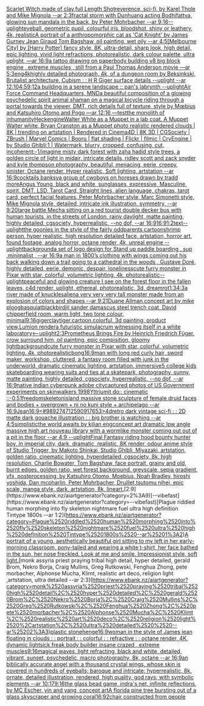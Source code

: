 [Scarlet Witch,made of clay,full Length Shot](https://www.ebank.nz/aiartgenerator?category=Scarlet%2520Witch%2Cmade%2520of%2520clay%2Cfull%2520Length%2520Shot)[reverence, sci-fi, by Karel Thole and Mike Mignola --ar 2:3](https://www.ebank.nz/aiartgenerator?category=reverence%2C%2520sci-fi%2C%2520by%2520Karel%2520Thole%2520and%2520Mike%2520Mignola%2520--ar%25202%3A3)[fractal storm with Dunhuang acting Bodhifattva, glowing sun mandala in the back, by Peter Mohrbacher  --ar 9:16](https://www.ebank.nz/aiartgenerator?category=fractal%2520storm%2520with%2520Dunhuang%2520acting%2520Bodhifattva%2C%2520glowing%2520sun%2520mandala%2520in%2520the%2520back%2C%2520by%2520Peter%2520Mohrbacher%2520%2520--ar%25209%3A16)[--uplight](https://www.ebank.nz/aiartgenerator?category=--uplight)[eyeball, geometric pupil, colourful iris, bloodshot, shiny or leathery, 4k, realistic](https://www.ebank.nz/aiartgenerator?category=eyeball%2C%2520geometric%2520pupil%2C%2520colourful%2520iris%2C%2520bloodshot%2C%2520shiny%2520or%2520leathery%2C%25204k%2C%2520realistic)[A portrait of  a anthropomorphic cat as 'Cat Knight' by James Gurney Jean Giraud Tom Bagshaw, oil painting, wet oily --ar 4:5](https://www.ebank.nz/aiartgenerator?category=A%2520portrait%2520of%2520%2520a%2520anthropomorphic%2520cat%2520as%2520%27Cat%2520Knight%27%2520by%2520James%2520Gurney%2520Jean%2520Giraud%2520Tom%2520Bagshaw%2C%2520oil%2520painting%2C%2520wet%2520oily%2520--ar%25204%3A5)[[Melbourne City] by [Harry Potter] fancy style, 8K, ultra-detail, sharp look, high detail, epic lighting, vivid light refractions, photorealistic, dark colour palette, ultra uplight, —ar 16:9](https://www.ebank.nz/aiartgenerator?category=%5BMelbourne%2520City%5D%2520by%2520%5BHarry%2520Potter%5D%2520fancy%2520style%2C%25208K%2C%2520ultra-detail%2C%2520sharp%2520look%2C%2520high%2520detail%2C%2520epic%2520lighting%2C%2520vivid%2520light%2520refractions%2C%2520photorealistic%2C%2520dark%2520colour%2520palette%2C%2520ultra%2520uplight%2C%2520%E2%80%94ar%252016%3A9)[a tattoo drawing on paper](https://www.ebank.nz/aiartgenerator?category=a%2520tattoo%2520drawing%2520on%2520paper)[body building v8 big block engine , extreme muscles , still from a Paul Thomas Anderson movie —ar 5:3](https://www.ebank.nz/aiartgenerator?category=body%2520building%2520v8%2520big%2520block%2520engine%2520%2C%2520extreme%2520muscles%2520%2C%2520still%2520from%2520a%2520Paul%2520Thomas%2520Anderson%2520movie%2520%E2%80%94ar%25205%3A3)[eng](https://www.ebank.nz/aiartgenerator?category=eng)[4k](https://www.ebank.nz/aiartgenerator?category=4k)[highly detailed photograph, 4k, of a dungeon room by Beksinkski, Brutalist architecture, Cubism : : H R Giger surface details --uplight --ar 12:10](https://www.ebank.nz/aiartgenerator?category=highly%2520detailed%2520photograph%2C%25204k%2C%2520of%2520a%2520dungeon%2520room%2520by%2520Beksinkski%2C%2520Brutalist%2520architecture%2C%2520Cubism%2520%3A%2520%3A%2520H%2520R%2520Giger%2520surface%2520details%2520--uplight%2520--ar%252012%3A10)[4:5](https://www.ebank.nz/aiartgenerator?category=4%3A5)[9:12](https://www.ebank.nz/aiartgenerator?category=9%3A12)[a building in a serene landscape :: pan's labrynth --uplight](https://www.ebank.nz/aiartgenerator?category=a%2520building%2520in%2520a%2520serene%2520landscape%2520%3A%3A%2520pan%27s%2520labrynth%2520--uplight)[Air Force Command Headquarters, MND](https://www.ebank.nz/aiartgenerator?category=Air%2520Force%2520Command%2520Headquarters%2C%2520MND)[a beautiful composition of a glowing psychedelic spirit animal shaman on a magical bicycle riding through a portal towards the viewer, DMT,  rich details full of texture, style by Mœbius and Katsuhiro Otomo and Pogo —ar 12:16 —test](https://www.ebank.nz/aiartgenerator?category=a%2520beautiful%2520composition%2520of%2520a%2520glowing%2520psychedelic%2520spirit%2520animal%2520shaman%2520on%2520a%2520magical%2520bicycle%2520riding%2520through%2520a%2520portal%2520towards%2520the%2520viewer%2C%2520DMT%2C%2520%2520rich%2520details%2520full%2520of%2520texture%2C%2520style%2520by%2520M%C5%93bius%2520and%2520Katsuhiro%2520Otomo%2520and%2520Pogo%2520%E2%80%94ar%252012%3A16%2520%E2%80%94test)[](https://www.ebank.nz/aiartgenerator?category=)[the monolith of inhumanity](https://www.ebank.nz/aiartgenerator?category=the%2520monolith%2520of%2520inhumanity)[Heck](https://www.ebank.nz/aiartgenerator?category=Heck)[](https://www.ebank.nz/aiartgenerator?category=)[engine](https://www.ebank.nz/aiartgenerator?category=engine)[Walter White as a Muppet in a lab coat. A Muppet Walter white, Bryan Cranston as a Muppet photo realistic rendered clouds | 8K | trending on artstation | Rendered in Cinema4D | 8K 3D | CGSociety | ZBrush | Marvel Comics | Booru | flat shading | Flickr | filmic | CryEngine | by Studio Ghibli:1 | Watermark, blurry, cropped, confusing, cut, incoherent:-1](https://www.ebank.nz/aiartgenerator?category=Walter%2520White%2520as%2520a%2520Muppet%2520in%2520a%2520lab%2520coat.%2520A%2520Muppet%2520Walter%2520white%2C%2520Bryan%2520Cranston%2520as%2520a%2520Muppet%2520photo%2520realistic%2520rendered%2520clouds%2520%7C%25208K%2520%7C%2520trending%2520on%2520artstation%2520%7C%2520Rendered%2520in%2520Cinema4D%2520%7C%25208K%25203D%2520%7C%2520CGSociety%2520%7C%2520ZBrush%2520%7C%2520Marvel%2520Comics%2520%7C%2520Booru%2520%7C%2520flat%2520shading%2520%7C%2520Flickr%2520%7C%2520filmic%2520%7C%2520CryEngine%2520%7C%2520by%2520Studio%2520Ghibli%3A1%2520%7C%2520Watermark%2C%2520blurry%2C%2520cropped%2C%2520confusing%2C%2520cut%2C%2520incoherent%3A-1)[/imagine misty dark forest with zaha hadid style trees, a golden circle of light in midair, intricate details, ridley scott and zack snyder and kyle thompson photography, beautiful, menacing, eerie, creepy, sinister, Octane render, Hyper realistic, Soft lighting, artstation --ar 16:9](https://www.ebank.nz/aiartgenerator?category=/imagine%2520misty%2520dark%2520forest%2520with%2520zaha%2520hadid%2520style%2520trees%2C%2520a%2520golden%2520circle%2520of%2520light%2520in%2520midair%2C%2520intricate%2520details%2C%2520ridley%2520scott%2520and%2520zack%2520snyder%2520and%2520kyle%2520thompson%2520photography%2C%2520beautiful%2C%2520menacing%2C%2520eerie%2C%2520creepy%2C%2520sinister%2C%2520Octane%2520render%2C%2520Hyper%2520realistic%2C%2520Soft%2520lighting%2C%2520artstation%2520--ar%252016%3A9)[cocktails banksy](https://www.ebank.nz/aiartgenerator?category=cocktails%2520banksy)[a group of cwoboys on horeses drawn by tradd more](https://www.ebank.nz/aiartgenerator?category=a%2520group%2520of%2520cwoboys%2520on%2520horeses%2520drawn%2520by%2520tradd%2520more)[Angus Young, black and white, sunglasses, expressive, Masculine, spirit, DMT, LSD, Tarot Card, Straight lines, alien language, chakras, tarot card, perfect facial features, Peter Mohrbacher style, Marc Simonetti style, Mike Mignola style, detailed, intricate ink illustration, symmetry, --ar 9:20](https://www.ebank.nz/aiartgenerator?category=Angus%2520Young%2C%2520black%2520and%2520white%2C%2520sunglasses%2C%2520expressive%2C%2520Masculine%2C%2520spirit%2C%2520DMT%2C%2520LSD%2C%2520Tarot%2520Card%2C%2520Straight%2520lines%2C%2520alien%2520language%2C%2520chakras%2C%2520tarot%2520card%2C%2520perfect%2520facial%2520features%2C%2520Peter%2520Mohrbacher%2520style%2C%2520Marc%2520Simonetti%2520style%2C%2520Mike%2520Mignola%2520style%2C%2520detailed%2C%2520intricate%2520ink%2520illustration%2C%2520symmetry%2C%2520--ar%25209%3A20)[large battle Mecha sitting on a red tourist double decker bus with human tourists, in the streets of London, rainy daylight, matte painting, highly detailed, cgsociety, hyperrealistic, --no dof, --ar 16:9](https://www.ebank.nz/aiartgenerator?category=large%2520battle%2520Mecha%2520sitting%2520on%2520a%2520red%2520tourist%2520double%2520decker%2520bus%2520with%2520human%2520tourists%2C%2520in%2520the%2520streets%2520of%2520London%2C%2520rainy%2520daylight%2C%2520matte%2520painting%2C%2520highly%2520detailed%2C%2520cgsociety%2C%2520hyperrealistic%2C%2520--no%2520dof%2C%2520--ar%252016%3A9)[16:9](https://www.ebank.nz/aiartgenerator?category=16%3A9)[1:2](https://www.ebank.nz/aiartgenerator?category=1%3A2)[text](https://www.ebank.nz/aiartgenerator?category=text)[--uplight](https://www.ebank.nz/aiartgenerator?category=--uplight)[the goonies in the style of the fairly oddparents cartoon](https://www.ebank.nz/aiartgenerator?category=the%2520goonies%2520in%2520the%2520style%2520of%2520the%2520fairly%2520oddparents%2520cartoon)[shrimp person, hyper realistic, high resolution detailed face, artstation, horror art, found footage, analog horror, octane render, 4k, unreal engine --uplight](https://www.ebank.nz/aiartgenerator?category=shrimp%2520person%2C%2520hyper%2520realistic%2C%2520high%2520resolution%2520detailed%2520face%2C%2520artstation%2C%2520horror%2520art%2C%2520found%2520footage%2C%2520analog%2520horror%2C%2520octane%2520render%2C%25204k%2C%2520unreal%2520engine%2520--uplight)[background](https://www.ebank.nz/aiartgenerator?category=background)[a set of logo design for Stand up paddle boarding , sup ,minimalist , --ar 16:9](https://www.ebank.nz/aiartgenerator?category=a%2520set%2520of%2520logo%2520design%2520for%2520Stand%2520up%2520paddle%2520boarding%2520%2C%2520sup%2520%2Cminimalist%2520%2C%2520--ar%252016%3A9)[a man in 1800’s clothing with wings coming out his back walking down a trail going to a cathedral in the woods , Gustave Doré, highly detailed, eerie, demonic, despair, loneliness](https://www.ebank.nz/aiartgenerator?category=a%2520man%2520in%25201800%E2%80%99s%2520clothing%2520with%2520wings%2520coming%2520out%2520his%2520back%2520walking%2520down%2520a%2520trail%2520going%2520to%2520a%2520cathedral%2520in%2520the%2520woods%2520%2C%2520Gustave%2520Dor%C3%A9%2C%2520highly%2520detailed%2C%2520eerie%2C%2520demonic%2C%2520despair%2C%2520loneliness)[cute furry monster in Pixar with star, colorful, volumetric lighting, 4k, photorealistic](https://www.ebank.nz/aiartgenerator?category=cute%2520furry%2520monster%2520in%2520Pixar%2520with%2520star%2C%2520colorful%2C%2520volumetric%2520lighting%2C%25204k%2C%2520photorealistic)[--uplight](https://www.ebank.nz/aiartgenerator?category=--uplight)[peaceful and glowing creature I see on the forest floor in the fallen leaves, c4d render, uplight,  ethereal, photorealistic, 3d,  dream](https://www.ebank.nz/aiartgenerator?category=peaceful%2520and%2520glowing%2520creature%2520I%2520see%2520on%2520the%2520forest%2520floor%2520in%2520the%2520fallen%2520leaves%2C%2520c4d%2520render%2C%2520uplight%2C%2520%2520ethereal%2C%2520photorealistic%2C%25203d%2C%2520%2520dream)[rot](https://www.ebank.nz/aiartgenerator?category=rot)[1:3](https://www.ebank.nz/aiartgenerator?category=1%3A3)[4:3](https://www.ebank.nz/aiartgenerator?category=4%3A3)[](https://www.ebank.nz/aiartgenerator?category=)[a river made of knuckles](https://www.ebank.nz/aiartgenerator?category=a%2520river%2520made%2520of%2520knuckles)[alien](https://www.ebank.nz/aiartgenerator?category=alien)[a very very very tall monster made from an explosion of colors and shapes  --ar 9:21](https://www.ebank.nz/aiartgenerator?category=a%2520very%2520very%2520very%2520tall%2520monster%2520made%2520from%2520an%2520explosion%2520of%2520colors%2520and%2520shapes%2520%2520--ar%25209%3A21)[Duane Allman concept art by mike ploog](https://www.ebank.nz/aiartgenerator?category=Duane%2520Allman%2520concept%2520art%2520by%2520mike%2520ploog)[basquiat](https://www.ebank.nz/aiartgenerator?category=basquiat)[blackbird](https://www.ebank.nz/aiartgenerator?category=blackbird)[jil sander damascus steel trench coat, David chipperfield room, warm light, two tone colour, minimal](https://www.ebank.nz/aiartgenerator?category=jil%2520sander%2520damascus%2520steel%2520trench%2520coat%2C%2520David%2520chipperfield%2520room%2C%2520warm%2520light%2C%2520two%2520tone%2520colour%2C%2520minimal)[9:16](https://www.ebank.nz/aiartgenerator?category=9%3A16)[giger](https://www.ebank.nz/aiartgenerator?category=giger)[clay](https://www.ebank.nz/aiartgenerator?category=clay)[tiger,cartoon,colorful, 3d painting, product view,Lumion render](https://www.ebank.nz/aiartgenerator?category=tiger%2Ccartoon%2Ccolorful%2C%25203d%2520painting%2C%2520product%2520view%2CLumion%2520render)[a futuristic simulacrum witnessing itself in a white laboratory](https://www.ebank.nz/aiartgenerator?category=a%2520futuristic%2520simulacrum%2520witnessing%2520itself%2520in%2520a%2520white%2520laboratory)[<--uplight](https://www.ebank.nz/aiartgenerator?category=%3C--uplight)[2:3](https://www.ebank.nz/aiartgenerator?category=2%3A3)[Prometheus Brings Fire  by Heinrich Friedrich Füger, crow surround him, oil painting, epic compisition, gloomy light](https://www.ebank.nz/aiartgenerator?category=Prometheus%2520Brings%2520Fire%2520%2520by%2520Heinrich%2520Friedrich%2520F%C3%BCger%2C%2520crow%2520surround%2520him%2C%2520oil%2520painting%2C%2520epic%2520compisition%2C%2520gloomy%2520light)[background](https://www.ebank.nz/aiartgenerator?category=background)[cute furry monster in Pixar with star, colorful, volumetric lighting, 4k, photorealistic](https://www.ebank.nz/aiartgenerator?category=cute%2520furry%2520monster%2520in%2520Pixar%2520with%2520star%2C%2520colorful%2C%2520volumetric%2520lighting%2C%25204k%2C%2520photorealistic)[bong](https://www.ebank.nz/aiartgenerator?category=bong)[16:9](https://www.ebank.nz/aiartgenerator?category=16%3A9)[man with long red curly hair, sword maker, workshop, cluttered, a fantasy room filled with junk in the underworld, dramatic cinematic lighting, artstation, immersive](https://www.ebank.nz/aiartgenerator?category=man%2520with%2520long%2520red%2520curly%2520hair%2C%2520sword%2520maker%2C%2520workshop%2C%2520cluttered%2C%2520a%2520fantasy%2520room%2520filled%2520with%2520junk%2520in%2520the%2520underworld%2C%2520dramatic%2520cinematic%2520lighting%2C%2520artstation%2C%2520immersive)[5 college kids skateboarding wearing suits and ties at a skatepark, photography, sunny, matte painting, highly detailed, cgsociety, hyperrealistic, --no dof, --ar 16:9](https://www.ebank.nz/aiartgenerator?category=5%2520college%2520kids%2520skateboarding%2520wearing%2520suits%2520and%2520ties%2520at%2520a%2520skatepark%2C%2520photography%2C%2520sunny%2C%2520matte%2520painting%2C%2520highly%2520detailed%2C%2520cgsociety%2C%2520hyperrealistic%2C%2520--no%2520dof%2C%2520--ar%252016%3A9)[native indian cyberpunk adobe city](https://www.ebank.nz/aiartgenerator?category=native%2520indian%2520cyberpunk%2520adobe%2520city)[captured photos of US Government experiments on skinwalkers 1998](https://www.ebank.nz/aiartgenerator?category=captured%2520photos%2520of%2520US%2520Government%2520experiments%2520on%2520skinwalkers%25201998)[Yttrium](https://www.ebank.nz/aiartgenerator?category=Yttrium)[it do:: cinematic ::-0.5](https://www.ebank.nz/aiartgenerator?category=it%2520do%3A%3A%2520cinematic%2520%3A%3A-0.5)[1](https://www.ebank.nz/aiartgenerator?category=1)[freedom](https://www.ebank.nz/aiartgenerator?category=freedom)[skeleton](https://www.ebank.nz/aiartgenerator?category=skeleton)[island massive stone sculpture of female druid faces and bodies +  overgrown + ni no kuni style + archipelago --ar 16:9](https://www.ebank.nz/aiartgenerator?category=island%2520massive%2520stone%2520sculpture%2520of%2520female%2520druid%2520faces%2520and%2520bodies%2520%2B%2520%2520overgrown%2520%2B%2520ni%2520no%2520kuni%2520style%2520%2B%2520archipelago%2520--ar%252016%3A9)[Jean](https://www.ebank.nz/aiartgenerator?category=Jean)[16:9](https://www.ebank.nz/aiartgenerator?category=16%3A9)[<#989274712590917653>](https://www.ebank.nz/aiartgenerator?category=%3C%23989274712590917653%3E)[4d](https://www.ebank.nz/aiartgenerator?category=4d)[retro dark vintage sci-fi : : 2D matte dark gouache illustration : : big brother is watching --ar 4:5](https://www.ebank.nz/aiartgenerator?category=retro%2520dark%2520vintage%2520sci-fi%2520%3A%2520%3A%25202D%2520matte%2520dark%2520gouache%2520illustration%2520%3A%2520%3A%2520big%2520brother%2520is%2520watching%2520--ar%25204%3A5)[simplistic](https://www.ebank.nz/aiartgenerator?category=simplistic)[the world awaits by kilian eng](https://www.ebank.nz/aiartgenerator?category=the%2520world%2520awaits%2520by%2520kilian%2520eng)[concept art dramatic lpw angle massive high art nouveau library with a wormlike monster coming out out of a pit in the floor --ar 4:9 --uplight](https://www.ebank.nz/aiartgenerator?category=concept%2520art%2520dramatic%2520lpw%2520angle%2520massive%2520high%2520art%2520nouveau%2520library%2520with%2520a%2520wormlike%2520monster%2520coming%2520out%2520out%2520of%2520a%2520pit%2520in%2520the%2520floor%2520--ar%25204%3A9%2520--uplight)[Final Fantasy riding hood bounty hunter boy, in imperial city, dark, dramatic, realistic, 8K render, odour anime style of Studio Trigger, by Makoto Shinkai, Studio Ghibli, Miyazaki, artstation, golden ratio, cinematic lighting, hyperdetailed, cgsociety, 8k, high resolution, Charlie Bowater, Tom Bagshaw, face portrait, grainy and old, burnt edges, golden ratio, wet forest background, greyscale, sepia gradient, vfx, postprocessing, by Katsuhiro Otomo, Moebius, Noah Bradley, hiroshi yoshida, Dan mcpharlin, Peter Mohrbacher, Druillet,tsutomu nihei, epic scale, manga style, dark, artstation, 8k, lineart.](https://www.ebank.nz/aiartgenerator?category=Final%2520Fantasy%2520riding%2520hood%2520bounty%2520hunter%2520boy%2C%2520in%2520imperial%2520city%2C%2520dark%2C%2520dramatic%2C%2520realistic%2C%25208K%2520render%2C%2520odour%2520anime%2520style%2520of%2520Studio%2520Trigger%2C%2520by%2520Makoto%2520Shinkai%2C%2520Studio%2520Ghibli%2C%2520Miyazaki%2C%2520artstation%2C%2520golden%2520ratio%2C%2520cinematic%2520lighting%2C%2520hyperdetailed%2C%2520cgsociety%2C%25208k%2C%2520high%2520resolution%2C%2520Charlie%2520Bowater%2C%2520Tom%2520Bagshaw%2C%2520face%2520portrait%2C%2520grainy%2520and%2520old%2C%2520burnt%2520edges%2C%2520golden%2520ratio%2C%2520wet%2520forest%2520background%2C%2520greyscale%2C%2520sepia%2520gradient%2C%2520vfx%2C%2520postprocessing%2C%2520by%2520Katsuhiro%2520Otomo%2C%2520Moebius%2C%2520Noah%2520Bradley%2C%2520hiroshi%2520yoshida%2C%2520Dan%2520mcpharlin%2C%2520Peter%2520Mohrbacher%2C%2520Druillet%2Ctsutomu%2520nihei%2C%2520epic%2520scale%2C%2520manga%2520style%2C%2520dark%2C%2520artstation%2C%25208k%2C%2520lineart.)[2:9](https://www.ebank.nz/aiartgenerator?category=2%3A9)[--vibefast](https://www.ebank.nz/aiartgenerator?category=--vibefast)[Plague riddled human morphing into fly skeleton nightmare fuel ultra high definition Tintype 1800s --ar 1:2](https://www.ebank.nz/aiartgenerator?category=Plague%2520riddled%2520human%2520morphing%2520into%2520fly%2520skeleton%2520nightmare%2520fuel%2520ultra%2520high%2520definition%2520Tintype%25201800s%2520--ar%25201%3A2)[A portrait of a young, aesthetically beautiful girl sitting to my left in her early-morning classroom, pony-tailed and wearing a white t-shirt, her face bathed in the sun, her nose freckled. Look at me and smile. Impressionist style, soft light.](https://www.ebank.nz/aiartgenerator?category=A%2520portrait%2520of%2520a%2520young%2C%2520aesthetically%2520beautiful%2520girl%2520sitting%2520to%2520my%2520left%2520in%2520her%2520early-morning%2520classroom%2C%2520pony-tailed%2520and%2520wearing%2520a%2520white%2520t-shirt%2C%2520her%2520face%2520bathed%2520in%2520the%2520sun%2C%2520her%2520nose%2520freckled.%2520Look%2520at%2520me%2520and%2520smile.%2520Impressionist%2520style%2C%2520soft%2520light.)[monk assyria priest praying tribal high detail, hyper detailed, gerald Brom, Nekro Borja, Craig Mullins, Greg Rutkowski, Fenghua Zhong, pete morbacher, Alphonse Mucha, Klimt, realistic art deco, religion light ,artstation, ultra detailed  --ar 2:3](https://www.ebank.nz/aiartgenerator?category=monk%2520assyria%2520priest%2520praying%2520tribal%2520high%2520detail%2C%2520hyper%2520detailed%2C%2520gerald%2520Brom%2C%2520Nekro%2520Borja%2C%2520Craig%2520Mullins%2C%2520Greg%2520Rutkowski%2C%2520Fenghua%2520Zhong%2C%2520pete%2520morbacher%2C%2520Alphonse%2520Mucha%2C%2520Klimt%2C%2520realistic%2520art%2520deco%2C%2520religion%2520light%2520%2Cartstation%2C%2520ultra%2520detailed%2520%2520--ar%25202%3A3)[plastic stonehenge](https://www.ebank.nz/aiartgenerator?category=plastic%2520stonehenge)[16:9](https://www.ebank.nz/aiartgenerator?category=16%3A9)[woman in the style of James jean floating in clouds : : portrait : : colorful : : refractive : : octane render, 4K, dynamic light](https://www.ebank.nz/aiartgenerator?category=woman%2520in%2520the%2520style%2520of%2520James%2520jean%2520floating%2520in%2520clouds%2520%3A%2520%3A%2520portrait%2520%3A%2520%3A%2520colorful%2520%3A%2520%3A%2520refractive%2520%3A%2520%3A%2520octane%2520render%2C%25204K%2C%2520dynamic%2520light)[sick freak body builder insane crazed , extreme muscles](https://www.ebank.nz/aiartgenerator?category=sick%2520freak%2520body%2520builder%2520insane%2520crazed%2520%2C%2520extreme%2520muscles)[9:16](https://www.ebank.nz/aiartgenerator?category=9%3A16)[magical waves, light refracting, black and white, detailed, vibrant, sunset, psychedelic, macro photography, 8k, octane --ar 16:9](https://www.ebank.nz/aiartgenerator?category=magical%2520waves%2C%2520light%2520refracting%2C%2520black%2520and%2520white%2C%2520detailed%2C%2520vibrant%2C%2520sunset%2C%2520psychedelic%2C%2520macro%2520photography%2C%25208k%2C%2520octane%2520--ar%252016%3A9)[an biblically accurate angel with a thousand crystal wings, whose skin is covered in hundreds of eyeballs; baroque and intricate; hyperrealistic, 8k, ornate, detailed illustration, rendered, high quality, god rays; with symbolic elements --ar 10:17](https://www.ebank.nz/aiartgenerator?category=an%2520biblically%2520accurate%2520angel%2520with%2520a%2520thousand%2520crystal%2520wings%2C%2520whose%2520skin%2520is%2520covered%2520in%2520hundreds%2520of%2520eyeballs%3B%2520baroque%2520and%2520intricate%3B%2520hyperrealistic%2C%25208k%2C%2520ornate%2C%2520detailed%2520illustration%2C%2520rendered%2C%2520high%2520quality%2C%2520god%2520rays%3B%2520with%2520symbolic%2520elements%2520--ar%252010%3A17)[9:16](https://www.ebank.nz/aiartgenerator?category=9%3A16)[the glass bead game, indra's net, infinite reflections, by MC Escher, yin and yang, concept art](https://www.ebank.nz/aiartgenerator?category=the%2520glass%2520bead%2520game%2C%2520indra%27s%2520net%2C%2520infinite%2520reflections%2C%2520by%2520MC%2520Escher%2C%2520yin%2520and%2520yang%2C%2520concept%2520art)[A florida pine tree bursting out of a glass skyscraper and growing coral](https://www.ebank.nz/aiartgenerator?category=A%2520florida%2520pine%2520tree%2520bursting%2520out%2520of%2520a%2520glass%2520skyscraper%2520and%2520growing%2520coral)[16:9](https://www.ebank.nz/aiartgenerator?category=16%3A9)[2](https://www.ebank.nz/aiartgenerator?category=2)[chair constructed from people](https://www.ebank.nz/aiartgenerator?category=chair%2520constructed%2520from%2520people)